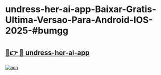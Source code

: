 # undress-her-ai-app-Baixar-Gratis-Ultima-Versao-Para-Android-IOS-2025-#bumgg

# <h2><a href="https://ainizakaria.my?title=undress-her-ai-app&ref=24M">🔗👉 🔴 undress-her-ai-app</a></h2>

[![acn](https://github.com/user-attachments/assets/0f9c940e-d8b0-45ae-aac7-cd30a18b3e1c)](https://ainizakaria.my?title=undress-her-ai-app&ref=24M)

